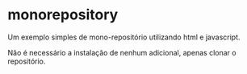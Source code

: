 # monorepository

Um exemplo simples de mono-repositório utilizando html e javascript.

Não é necessário a instalação de nenhum adicional, apenas clonar o repositório.

